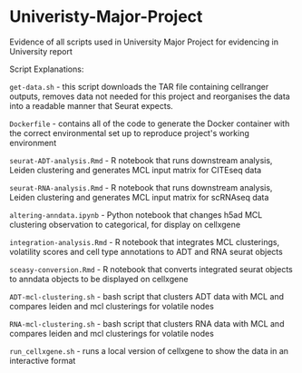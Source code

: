 # Univeristy-Major-Project
Evidence of all scripts used in University Major Project for evidencing in University report

Script Explanations:

`get-data.sh` - this script downloads the TAR file containing cellranger outputs, removes data not needed for this project and reorganises the data into a readable manner that Seurat expects.

`Dockerfile` - contains all of the code to generate the Docker container with the correct environmental set up to reproduce project's working environment

`seurat-ADT-analysis.Rmd` - R notebook that runs downstream analysis, Leiden clustering and generates MCL input matrix for CITEseq data

`seurat-RNA-analysis.Rmd` - R notebook that runs downstream analysis, Leiden clustering and generates MCL input matrix for scRNAseq data

`altering-anndata.ipynb` - Python notebook that changes h5ad MCL clustering observation to categorical, for display on cellxgene

`integration-analysis.Rmd` - R notebook that integrates MCL clusterings, volatility scores and cell type annotations to ADT and RNA seurat objects 

`sceasy-conversion.Rmd` - R notebook that converts integrated seurat objects to anndata objects to be displayed on cellxgene

`ADT-mcl-clustering.sh` - bash script that clusters ADT data with MCL and compares leiden and mcl clusterings for volatile nodes

`RNA-mcl-clustering.sh` - bash script that clusters RNA data with MCL and compares leiden and mcl clusterings for volatile nodes

`run_cellxgene.sh` - runs a local version of cellxgene to show the data in an interactive format
